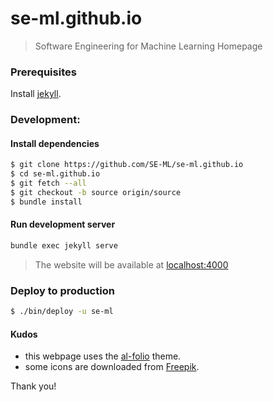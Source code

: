 # se-ml.github.io

> Software Engineering for Machine Learning Homepage

### Prerequisites

Install [jekyll](https://jekyllrb.com/docs/).

### Development:

#### Install dependencies

```sh
$ git clone https://github.com/SE-ML/se-ml.github.io
$ cd se-ml.github.io
$ git fetch --all
$ git checkout -b source origin/source
$ bundle install
```

#### Run development server

```sh
bundle exec jekyll serve
```
> The website will be available at [localhost:4000](http://localhost:4000)

### Deploy to production

```sh
$ ./bin/deploy -u se-ml
```

#### Kudos

- this webpage uses the [al-folio](https://alshedivat.github.io/al-folio/) theme.
- some icons are downloaded from [Freepik](https://www.freepik.com/).

Thank you!
